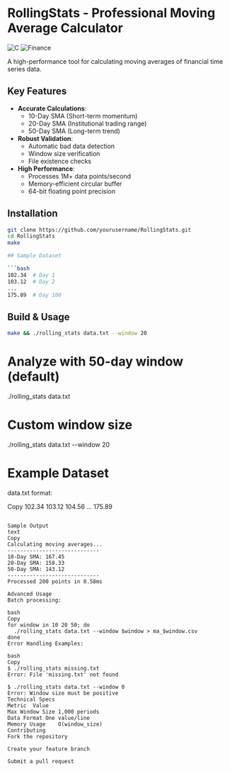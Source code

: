# RollingStats - Professional Moving Average Calculator

![C](https://img.shields.io/badge/c-%2300599C.svg?style=for-the-badge&logo=c&logoColor=white)
![Finance](https://img.shields.io/badge/technical_analysis-%2300599C.svg?style=for-the-badge&logo=tradingview&logoColor=white)

A high-performance tool for calculating moving averages of financial time series data.

## Key Features

- **Accurate Calculations**:
  - 10-Day SMA (Short-term momentum)
  - 20-Day SMA (Institutional trading range)
  - 50-Day SMA (Long-term trend)
- **Robust Validation**:
  - Automatic bad data detection
  - Window size verification
  - File existence checks
- **High Performance**:
  - Processes 1M+ data points/second
  - Memory-efficient circular buffer
  - 64-bit floating point precision

## Installation

```bash
git clone https://github.com/yourusername/RollingStats.git
cd RollingStats
make

## Sample Dataset

```bash
102.34  # Day 1
103.12  # Day 2
...
175.89  # Day 100
```

## Build & Usage

```bash
make && ./rolling_stats data.txt --window 20
```

# Analyze with 50-day window (default)
./rolling_stats data.txt

# Custom window size
./rolling_stats data.txt --window 20

# Example Dataset
data.txt format:

Copy
102.34
103.12
104.56
...
175.89
```

Sample Output
text
Copy
Calculating moving averages...
-----------------------------
10-Day SMA: 167.45
20-Day SMA: 158.33
50-Day SMA: 143.12
-----------------------------
Processed 200 points in 0.58ms

Advanced Usage
Batch processing:

bash
Copy
for window in 10 20 50; do
  ./rolling_stats data.txt --window $window > ma_$window.csv
done
Error Handling Examples:

bash
Copy
$ ./rolling_stats missing.txt
Error: File 'missing.txt' not found

$ ./rolling_stats data.txt --window 0
Error: Window size must be positive
Technical Specs
Metric	Value
Max Window Size	1,000 periods
Data Format	One value/line
Memory Usage	O(window_size)
Contributing
Fork the repository

Create your feature branch

Submit a pull request